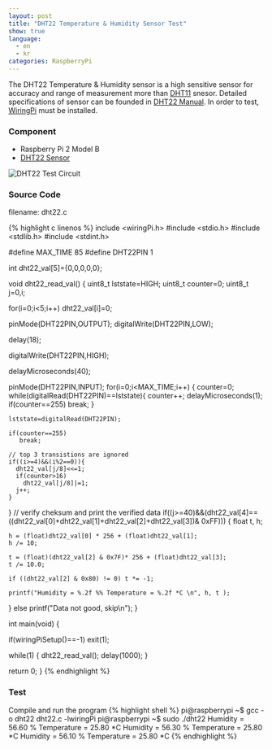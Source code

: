 ```yaml
---
layout: post
title: "DHT22 Temperature & Humidity Sensor Test"
show: true
language:
  - en
  - kr
categories: RaspberryPi
---
```

The DHT22 Temperature & Humidity sensor is a high sensitive sensor for accuracy and range of measurement more than [DHT11]({{site.url}}/raspberrypi/2016/09/21/dht11-sensor-en.html) snesor. Detailed specifications of sensor can be founded in [DHT22 Manual](https://www.sparkfun.com/datasheets/Sensors/Temperature/DHT22.pdf). In order to test, [WiringPi]({{site.url}}/raspberrypi/2016/05/20/wiringPi-installation-en.html) must be installed.

### Component

* Raspberry Pi 2 Model B
* [DHT22 Sensor](https://www.dfrobot.com/wiki/index.php/DHT22_Temperature_and_humidity_module_SKU:SEN0137)
 
![DHT22 Test Circuit]({{site.url}}/images/rpi_dht22_test.png)

### Source Code
filename: dht22.c

{% highlight c linenos %}
include <wiringPi.h>
#include <stdio.h>
#include <stdlib.h>
#include <stdint.h>

#define MAX_TIME 85
#define DHT22PIN 1

int dht22_val[5]={0,0,0,0,0};

void dht22_read_val()
{
  uint8_t lststate=HIGH;
  uint8_t counter=0;
  uint8_t j=0,i;

  for(i=0;i<5;i++)
     dht22_val[i]=0;

  pinMode(DHT22PIN,OUTPUT);
  digitalWrite(DHT22PIN,LOW);

  delay(18);

  digitalWrite(DHT22PIN,HIGH);

  delayMicroseconds(40);

  pinMode(DHT22PIN,INPUT);
  for(i=0;i<MAX_TIME;i++)
  {
    counter=0;
    while(digitalRead(DHT22PIN)==lststate){
      counter++;
      delayMicroseconds(1);
      if(counter==255)
        break;
    }

    lststate=digitalRead(DHT22PIN);

    if(counter==255)
       break;

    // top 3 transistions are ignored
    if((i>=4)&&(i%2==0)){
      dht22_val[j/8]<<=1;
      if(counter>16)
        dht22_val[j/8]|=1;
      j++;
    }
  }
  // verify cheksum and print the verified data
  if((j>=40)&&(dht22_val[4]==((dht22_val[0]+dht22_val[1]+dht22_val[2]+dht22_val[3])& 0xFF)))
  {
    float t, h;

    h = (float)dht22_val[0] * 256 + (float)dht22_val[1];
    h /= 10;

    t = (float)(dht22_val[2] & 0x7F)* 256 + (float)dht22_val[3];
    t /= 10.0;

    if ((dht22_val[2] & 0x80) != 0) t *= -1;

    printf("Humidity = %.2f %% Temperature = %.2f *C \n", h, t );
  }
  else
    printf("Data not good, skip\n");
}

int main(void)
{

  if(wiringPiSetup()==-1)
    exit(1);

  while(1)
  {
     dht22_read_val();
     delay(1000);
  }

  return 0;
}
{% endhighlight %}

### Test

Compile and run the program
{% highlight shell %}
pi@raspberrypi ~$ gcc -o dht22 dht22.c -lwiringPi
pi@raspberrypi ~$ sudo ./dht22 
Humidity = 56.60 % Temperature = 25.80 *C 
Humidity = 56.30 % Temperature = 25.80 *C 
Humidity = 56.10 % Temperature = 25.80 *C 
{% endhighlight %}

